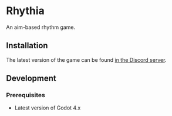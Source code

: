 # Rhythia
An aim-based rhythm game.

## Installation
The latest version of the game can be found [in the Discord server](https://discord.gg/rhythia).

## Development
### Prerequisites
- Latest version of Godot 4.x
